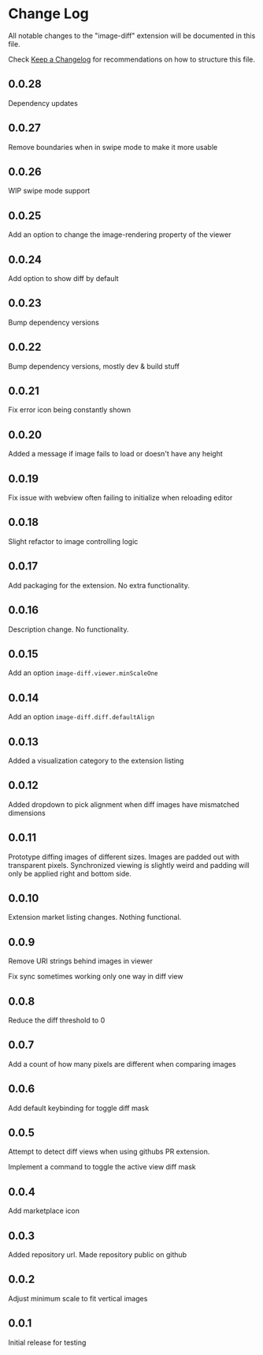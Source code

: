 # Change Log

All notable changes to the "image-diff" extension will be documented in this file.

Check [Keep a Changelog](http://keepachangelog.com/) for recommendations on how to structure this file.

## 0.0.28

Dependency updates

## 0.0.27

Remove boundaries when in swipe mode to make it more usable

## 0.0.26

WIP swipe mode support

## 0.0.25

Add an option to change the image-rendering property of the viewer

## 0.0.24

Add option to show diff by default

## 0.0.23

Bump dependency versions

## 0.0.22

Bump dependency versions, mostly dev & build stuff

## 0.0.21

Fix error icon being constantly shown

## 0.0.20

Added a message if image fails to load or doesn't have any height

## 0.0.19

Fix issue with webview often failing to initialize when reloading editor

## 0.0.18

Slight refactor to image controlling logic

## 0.0.17

Add packaging for the extension. No extra functionality.

## 0.0.16

Description change. No functionality.

## 0.0.15

Add an option `image-diff.viewer.minScaleOne`

## 0.0.14

Add an option `image-diff.diff.defaultAlign`

## 0.0.13

Added a visualization category to the extension listing

## 0.0.12

Added dropdown to pick alignment when diff images have mismatched dimensions

## 0.0.11

Prototype diffing images of different sizes.
Images are padded out with transparent pixels.
Synchronized viewing is slightly weird and padding will only be applied right and bottom side.

## 0.0.10

Extension market listing changes. Nothing functional.

## 0.0.9

Remove URI strings behind images in viewer

Fix sync sometimes working only one way in diff view

## 0.0.8

Reduce the diff threshold to 0

## 0.0.7

Add a count of how many pixels are different when comparing images

## 0.0.6

Add default keybinding for toggle diff mask

## 0.0.5

Attempt to detect diff views when using githubs PR extension.

Implement a command to toggle the active view diff mask


## 0.0.4

Add marketplace icon

## 0.0.3

Added repository url. Made repository public on github

## 0.0.2

Adjust minimum scale to fit vertical images

## 0.0.1

Initial release for testing

